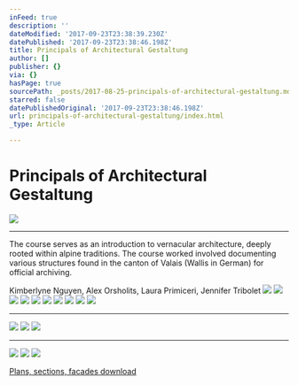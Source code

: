 ```yaml
---
inFeed: true
description: ''
dateModified: '2017-09-23T23:38:39.230Z'
datePublished: '2017-09-23T23:38:46.198Z'
title: Principals of Architectural Gestaltung
author: []
publisher: {}
via: {}
hasPage: true
sourcePath: _posts/2017-08-25-principals-of-architectural-gestaltung.md
starred: false
datePublishedOriginal: '2017-09-23T23:38:46.198Z'
url: principals-of-architectural-gestaltung/index.html
_type: Article

---
```

# Principals of Architectural Gestaltung
![](https://s3-us-west-2.amazonaws.com/the-grid-img/p/459c79ca3bf4ab3ba5d26b1f22af1e3b57ab845b.jpg)

---

The course serves as an introduction to vernacular architecture, deeply rooted within alpine traditions. The course worked involved documenting various structures found in the canton of Valais (Wallis in German) for official archiving.

Kimberlyne Nguyen, Alex Orsholits, Laura Primiceri, Jennifer Tribolet
![](https://imgflo.herokuapp.com/graph/2b2431f8e7ba7b0/cb0c273722d8ae308c8e12c3c03b92ec/croprotate.jpg?cropheight=7360&cropwidth=4910&degrees=0&input=https%3A%2F%2Fthe-grid-user-content.s3-us-west-2.amazonaws.com%2F46c8970a-a265-4656-a6c7-1cabc7e86a87.jpg&x=0&y=0)
![](https://the-grid-user-content.s3-us-west-2.amazonaws.com/71717996-4eb0-4248-ad9f-eff04fc03c36.jpg)
![](https://imgflo.herokuapp.com/graph/2b2431f8e7ba7b0/5ed28002caef57550a02c2a757cf50ef/croprotate.jpg?cropheight=7360&cropwidth=4910&degrees=0&input=https%3A%2F%2Fthe-grid-user-content.s3-us-west-2.amazonaws.com%2F4efa1bac-9faa-40c0-856d-6b007a3450f7.jpg&x=0&y=0)
![](https://s3-us-west-2.amazonaws.com/the-grid-img/p/f3b16b57bf7b9faf52d4db0841a298be638cfdd1.jpg)
![](https://imgflo.herokuapp.com/graph/2b2431f8e7ba7b0/57dbe759af885af5e04164f0b637f747/croprotate.jpg?cropheight=7360&cropwidth=4910&degrees=0&input=https%3A%2F%2Fthe-grid-user-content.s3-us-west-2.amazonaws.com%2Febfba152-9a73-45b3-9097-938c40affa02.jpg&x=0&y=0)
![](https://imgflo.herokuapp.com/graph/2b2431f8e7ba7b0/709bba5e0c580fcce300e4a2148557c5/croprotate.jpg?cropheight=4767&cropwidth=7147&degrees=0&input=https%3A%2F%2Fthe-grid-user-content.s3-us-west-2.amazonaws.com%2Ffb82af35-2f79-434c-8b34-69474fefdaee.jpg&x=0&y=0)
![](https://imgflo.herokuapp.com/graph/2b2431f8e7ba7b0/d679412be958d9bfdb67c83cbb7fcbcf/croprotate.jpg?cropheight=7360&cropwidth=4910&degrees=0&input=https%3A%2F%2Fthe-grid-user-content.s3-us-west-2.amazonaws.com%2F99b3937a-9d11-4435-a34f-bc1c29adf37e.jpg&x=0&y=0)
![](https://imgflo.herokuapp.com/graph/2b2431f8e7ba7b0/c5fdcf158f2ac80d0ddc833bbc473598/croprotate.jpg?cropheight=4890&cropwidth=7330&degrees=0&input=https%3A%2F%2Fthe-grid-user-content.s3-us-west-2.amazonaws.com%2F8ba676f6-306c-4bdb-aef0-c919b17cb689.jpg&x=0&y=0)
![](https://imgflo.herokuapp.com/graph/2b2431f8e7ba7b0/9a02acdabfe041904b99630eda75d0da/croprotate.jpg?cropheight=4910&cropwidth=7360&degrees=0&input=https%3A%2F%2Fthe-grid-user-content.s3-us-west-2.amazonaws.com%2F86b194f1-91d9-452c-b281-f05400cdc8c6.jpg&x=0&y=0)
![](https://imgflo.herokuapp.com/graph/2b2431f8e7ba7b0/5dce195f7bc0100aab72cdcb0d99e028/croprotate.jpg?cropheight=7360&cropwidth=4910&degrees=0&input=https%3A%2F%2Fthe-grid-user-content.s3-us-west-2.amazonaws.com%2F4b2821a6-3022-4d07-a70f-1089ce45cf64.jpg&x=0&y=0)

---

![](https://imgflo.herokuapp.com/graph/2b2431f8e7ba7b0/ef6121ede9354b124b390a593f362765/croprotate.jpg?cropheight=7360&cropwidth=4910&degrees=0&input=https%3A%2F%2Fthe-grid-user-content.s3-us-west-2.amazonaws.com%2Fa43f3c24-7341-4aa8-a767-82a1345111c0.jpg&x=0&y=0)
![](https://imgflo.herokuapp.com/graph/2b2431f8e7ba7b0/420da99fc11c9da1c77572e11e7ab67d/croprotate.jpg?cropheight=7177&cropwidth=4788&degrees=0&input=https%3A%2F%2Fthe-grid-user-content.s3-us-west-2.amazonaws.com%2Ffa5865bd-92a7-4863-8ddf-9f57b8809579.jpg&x=0&y=0)
![](https://imgflo.herokuapp.com/graph/2b2431f8e7ba7b0/34781274963841bea09ba59bdb5a7949/croprotate.jpg?cropheight=7360&cropwidth=4910&degrees=0&input=https%3A%2F%2Fthe-grid-user-content.s3-us-west-2.amazonaws.com%2F0c2c9e6c-d0e1-4bae-8358-f09f6f04e94b.jpg&x=0&y=0)

---

![](https://imgflo.herokuapp.com/graph/2b2431f8e7ba7b0/c1c3a9d07d67d69866874b71fda4c879/croprotate.jpg?cropheight=4910&cropwidth=7360&degrees=0&input=https%3A%2F%2Fthe-grid-user-content.s3-us-west-2.amazonaws.com%2F27bf0215-42e4-4c7e-a174-0ab4f15cca0d.jpg&x=0&y=0)
![](https://imgflo.herokuapp.com/graph/2b2431f8e7ba7b0/7e3ba73202cb9f7e6c25ee8c8ee4326f/croprotate.jpg?cropheight=4910&cropwidth=7360&degrees=0&input=https%3A%2F%2Fthe-grid-user-content.s3-us-west-2.amazonaws.com%2Fa2abfbe9-2127-4562-8b68-eab4893b5e9a.jpg&x=0&y=0)
![](https://imgflo.herokuapp.com/graph/2b2431f8e7ba7b0/63813cc293b5cf9e2dd0bed5ab30a51f/croprotate.jpg?cropheight=4484&cropwidth=6722&degrees=0&input=https%3A%2F%2Fthe-grid-user-content.s3-us-west-2.amazonaws.com%2Fbe3fa890-7a55-4277-887a-e487a901dc8a.jpg&x=0&y=0)

[Plans, sections, facades download][0]

[0]: https://drive.google.com/file/d/0Bz-bSUCMZAQ7ZEtGRjE5T0JvWFU/view?usp=sharing "Download"